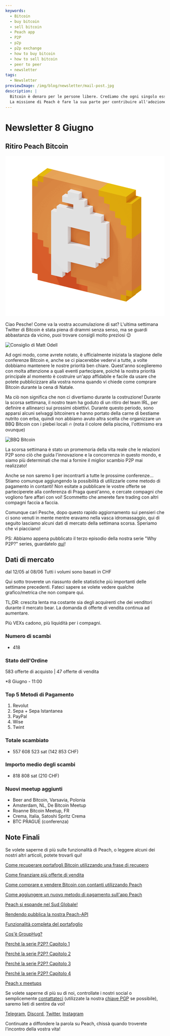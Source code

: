 ```yaml
---
keywords:
  - Bitcoin
  - buy bitcoin
  - sell bitcoin
  - Peach app
  - P2P
  - p2p
  - p2p exchange
  - how to buy bitcoin
  - how to sell bitcoin
  - peer to peer
  - newsletter
tags:
  - Newsletter
previewImage: /img/blog/newsletter/mail-post.jpg
description: |
  Bitcoin è denaro per le persone libere. Crediamo che ogni singolo essere umano abbia il diritto di scegliere quale denaro usare per conservare la propria ricchezza, il risultato del suo lavoro, del suo tempo e della sua energia. Peach Bitcoin è la piattaforma più semplice per comprare e vendere Bitcoin peer to peer.
  La missione di Peach è fare la sua parte per contribuire all'adozione di Bitcoin nelle mani delle persone.
---
```


# Newsletter 8 Giugno

## Ritiro Peach Bitcoin

![gif di Peach Bitcoin](/img/blog/newsletter/gif-peach.gif)

Ciao Pesche!
Come va la vostra accumulazione di sat?
L'ultima settimana Twitter di Bitcoin è stata piena di drammi senza senso, ma se guardi abbastanza da vicino, puoi trovare consigli molto preziosi 😉

![Consiglio di Matt Odell](https://img.mailinblue.com/5647291/images/content_library/original/647f40e8867f053cd05b3683.png)

Ad ogni modo, come avrete notato, è ufficialmente iniziata la stagione delle conferenze Bitcoin e, anche se ci piacerebbe vedervi a tutte, a volte dobbiamo mantenere le nostre priorità ben chiare.
Quest'anno sceglieremo con molta attenzione a quali eventi partecipare, poiché la nostra priorità principale al momento è costruire un'app affidabile e facile da usare che potete pubblicizzare alla vostra nonna quando vi chiede come comprare Bitcoin durante la cena di Natale.

Ma ciò non significa che non ci divertiamo durante la costruzione! Durante la scorsa settimana, il nostro team ha goduto di un ritiro del team IRL, per definire e allinearci sui prossimi obiettivi.
Durante questo periodo, sono apparsi alcuni selvaggi bitcoiners e hanno portato della carne di bestiame nutrito con erba, quindi non abbiamo avuto altra scelta che organizzare un BBQ Bitcoin con i plebei locali 🔥
(nota il colore della piscina, l'ottimismo era ovunque)

![BBQ Bitcoin](https://img.mailinblue.com/5647291/images/content_library/original/64804d4e000a683033621785.jpg)

La scorsa settimana è stato un promemoria della vita reale che le relazioni P2P sono ciò che guida l'innovazione e la concorrenza in questo mondo, e siamo più determinati che mai a fornire il miglior scambio P2P mai realizzato!

Anche se non saremo lì per incontrarti a tutte le prossime conferenze... Stiamo comunque aggiungendo la possibilità di utilizzarle come metodo di pagamento in contanti! Non esitate a pubblicare le vostre offerte se parteciperete alla conferenza di Praga quest'anno, e cercate compagni che vogliono fare affari con voi! Scommetto che amerete fare trading con altri compagni faccia a faccia.

Comunque cari Pesche, dopo questo rapido aggiornamento sui pensieri che ci sono venuti in mente mentre eravamo nella vasca idromassaggio, qui di seguito lasciamo alcuni dati di mercato della settimana scorsa. Speriamo che vi piacciano!

PS: Abbiamo appena pubblicato il terzo episodio della nostra serie "Why P2P?" series, guardatelo [qui](https://peachbitcoin.com/it/blog/why-p2p-chapter-3-circular-economies/)!

## Dati di mercato

dal 12/05 al 08/06
Tutti i volumi sono basati in CHF

Qui sotto troverete un riassunto delle statistiche più importanti delle settimane precedenti. Fateci sapere se volete vedere qualche grafico/metrica che non compare qui.

TL;DR: crescita lenta ma costante sia degli acquirenti che dei venditori durante il mercato bear.
La domanda di offerte di vendita continua ad aumentare.

Più VEXs cadono, più liquidità per i compagni.

### Numero di scambi

- 418

### Stato dell'Ordine

583 offerte di acquisto | 47 offerte di vendita

\*8 Giugno - 11:00

### Top 5 Metodi di Pagamento

1. Revolut
2. Sepa + Sepa Istantanea
3. PayPal
4. Wise
5. Twint

### Totale scambiato

- 557 608 523 sat (142 853 CHF)

### Importo medio degli scambi

- 818 808 sat (210 CHF)

### Nuovi meetup aggiunti

- Beer and Bitcoin, Varsavia, Polonia
- Amsterdam, NL, De Bitcoin Meetup
- Roanne Bitcoin Meetup, FR
- Crema, Italia, Satoshi Spritz Crema
- BTC PRAGUE (conferenza)

## Note Finali

Se volete saperne di più sulle funzionalità di Peach, o leggere alcuni dei nostri altri articoli, potete trovarli qui!

[Come recuperare portafogli Bitcoin utilizzando una frase di recupero](https://peachbitcoin.com/it/blog/how-to-restore-peach-wallet/)

[Come finanziare più offerte di vendita](https://peachbitcoin.com/it/blog/funding-multiple-sell-offers/)

[Come comprare e vendere Bitcoin con contanti utilizzando Peach](https://peachbitcoin.com/it/blog/how-to-buy-and-sell-bitcoin-with-cash-using-peach/)

[Come aggiungere un nuovo metodo di pagamento sull'app Peach](https://peachbitcoin.com/it/blog/how-to-add-a-payment-method/)

[Peach si espande nel Sud Globale!](https://peachbitcoin.com/it/blog/peach-expands-to-the-global-south/)

[Rendendo pubblica la nostra Peach-API](https://peachbitcoin.com/it/blog/making-our-peach-api-public/)

[Funzionalità completa del portafoglio](https://peachbitcoin.com/it/blog/full-wallet-functionality/)

[Cos'è GroupHug?](https://peachbitcoin.com/it/blog/group-hug/)

[Perché la serie P2P? Capitolo 1](https://peachbitcoin.com/it/blog/why-p2p-chapter-1/)

[Perché la serie P2P? Capitolo 2](https://peachbitcoin.com/it/blog/why-p2p-chapter-2/)

[Perché la serie P2P? Capitolo 3](https://peachbitcoin.com/it/blog/why-p2p-chapter-3-circular-economies/)

[Perché la serie P2P? Capitolo 4](https://peachbitcoin.com/it/blog/why-p2p-chapter-4-chains-of-trust/)

[Peach x meetups](https://peachbitcoin.com/it/blog/peach-for-meetups/)

Se volete saperne di più su di noi, controllate i nostri social o semplicemente [contattateci](mailto:hello@peachbitcoin.com) (utilizzate la nostra [chiave PGP](https://keys.openpgp.org/vks/v1/by-fingerprint/48339A19645E2E53488E0E5479E1B270FACD1BD2) se possibile), saremo lieti di sentire da voi!

[Telegram](https://t.me/peachtopeach), [Discord](https://discord.gg/ypeHz3SW54), [Twitter](https://twitter.com/peachbitcoin), [Instagram](https://instagram.com/peachbitcoin)

Continuate a diffondere la parola su Peach, chissà quando troverete l'incontro della vostra vita!
